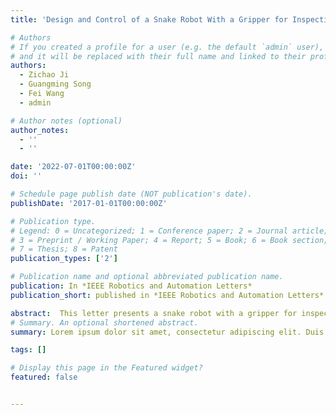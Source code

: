```yaml
---
title: 'Design and Control of a Snake Robot With a Gripper for Inspection and Maintenance in Narrow Spaces'

# Authors
# If you created a profile for a user (e.g. the default `admin` user), write the username (folder name) here
# and it will be replaced with their full name and linked to their profile.
authors:
  - Zichao Ji
  - Guangming Song
  - Fei Wang
  - admin

# Author notes (optional)
author_notes:
  - ''
  - ''

date: '2022-07-01T00:00:00Z'
doi: ''

# Schedule page publish date (NOT publication's date).
publishDate: '2017-01-01T00:00:00Z'

# Publication type.
# Legend: 0 = Uncategorized; 1 = Conference paper; 2 = Journal article;
# 3 = Preprint / Working Paper; 4 = Report; 5 = Book; 6 = Book section;
# 7 = Thesis; 8 = Patent
publication_types: ['2']

# Publication name and optional abbreviated publication name.
publication: In *IEEE Robotics and Automation Letters*
publication_short: published in *IEEE Robotics and Automation Letters*

abstract:  This letter presents a snake robot with a gripper for inspection and maintenance in narrow spaces. The proposed robot has a gripper equipped with a camera and a laser distance sensor that can inspect the surroundings and grasp objects. The control methods of the proposed robot consist of three parts:1) A double-layer controller based on central pattern generator (CPG) realizes the locomotion of the robot in narrow spaces. 2) A circular posture is proposed to avoid rollover and improve the payload capacity when the robot is grasping or manipulating an object on either side. 3) A three-stage grasping strategy is proposed to realize semi-automatic grasping operations. A prototype of the robot has been developed and the effectiveness of the proposed control methods have been verified in the payload capacity test, target grasping test, and pick-transport-place experiment.
# Summary. An optional shortened abstract.
summary: Lorem ipsum dolor sit amet, consectetur adipiscing elit. Duis posuere tellus ac convallis placerat. Proin tincidunt magna sed ex sollicitudin condimentum.

tags: []

# Display this page in the Featured widget?
featured: false


---
```


